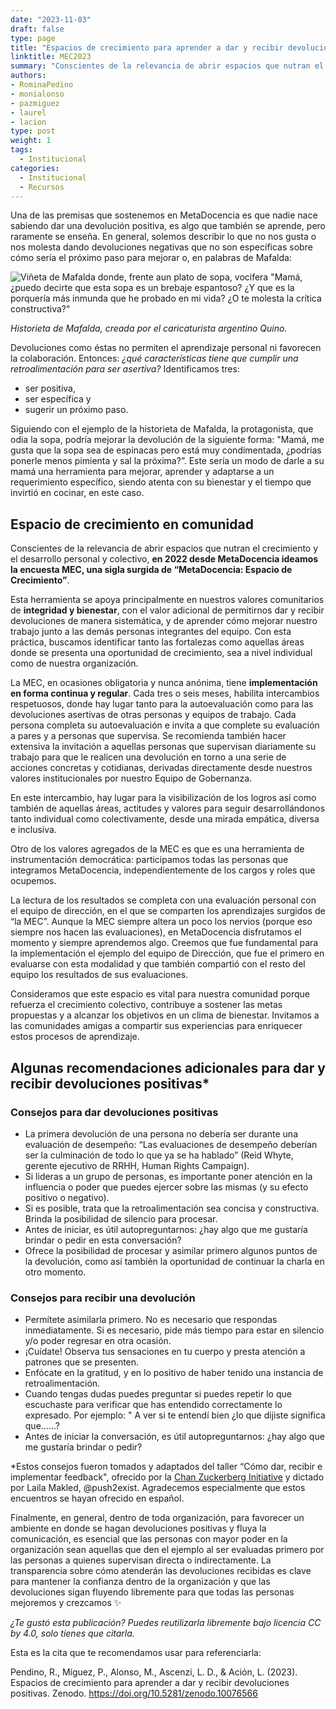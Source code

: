 ```yaml
---
date: "2023-11-03"
draft: false
type: page
title: "Espacios de crecimiento para aprender a dar y recibir devoluciones positivas"
linktitle: MEC2023
summary: "Conscientes de la relevancia de abrir espacios que nutran el crecimiento y el desarrollo personal y colectivo, en 2022 desde MetaDocencia ideamos la encuesta MEC, una sigla surgida de “MetaDocencia Espacio de Crecimiento”."
authors:
- RominaPedino
- monialonso
- pazmiguez
- laurel
- lacion
type: post
weight: 1
tags: 
  - Institucional 
categories:
  - Institucional
  - Recursos
---
```


Una de las premisas que sostenemos en MetaDocencia es que nadie nace sabiendo dar una devolución positiva, es algo que también se aprende, pero raramente se enseña. 
En general, solemos describir lo que no nos gusta o nos molesta dando devoluciones negativas que no son específicas sobre cómo sería el próximo paso para mejorar o, en palabras de Mafalda: 

![Viñeta de Mafalda donde, frente aun plato de sopa, vocifera "Mamá, ¿puedo decirte que esta sopa es un brebaje espantoso? ¿Y que es la porquería más inmunda que he probado en mi vida? ¿O te molesta la crítica constructiva?"](https://www.metadocencia.org/img/mafalda-sopa.jpg) 

*Historieta de Mafalda, creada por el caricaturista argentino Quino.*

Devoluciones como éstas no permiten el aprendizaje personal ni favorecen la colaboración. Entonces: *¿qué características tiene que cumplir una retroalimentación para ser asertiva?* Identificamos tres: 
- ser positiva,
- ser específica y
- sugerir un próximo paso. 

Siguiendo con el ejemplo de la historieta de Mafalda, la protagonista, que odia la sopa, podría mejorar la devolución de la siguiente forma: "Mamá, me gusta que la sopa sea de espinacas pero está muy condimentada, ¿podrías ponerle menos pimienta y sal la próxima?”. Este sería un modo de darle a su mamá una herramienta para mejorar, aprender y adaptarse a un requerimiento específico, siendo atenta con su bienestar y el tiempo que invirtió en cocinar, en este caso.

## Espacio de crecimiento en comunidad
Conscientes de la relevancia de abrir espacios que nutran el crecimiento y el desarrollo personal y colectivo, **en 2022 desde MetaDocencia ideamos la encuesta MEC, una sigla surgida de “MetaDocencia: Espacio de Crecimiento”**. 

Esta herramienta se apoya principalmente en nuestros valores comunitarios de **integridad y bienestar**, con  el valor adicional de permitirnos dar y recibir devoluciones de manera sistemática, y de aprender cómo mejorar nuestro trabajo junto a las demás personas integrantes del equipo. Con esta práctica, buscamos identificar tanto las fortalezas como aquellas áreas donde se presenta una oportunidad de crecimiento, sea a nivel individual como de nuestra organización. 

La MEC, en ocasiones obligatoria y nunca anónima, tiene **implementación en forma continua y regular**. Cada tres o seis meses, habilita intercambios respetuosos, donde hay lugar tanto para la autoevaluación como para las devoluciones asertivas de otras personas y equipos de trabajo. Cada persona completa su autoevaluación e invita a que complete su evaluación a pares y a personas que supervisa. Se recomienda también hacer extensiva la invitación a aquellas personas que supervisan diariamente su trabajo para que le realicen una devolución en torno a una serie de acciones concretas y cotidianas,  derivadas directamente desde nuestros valores institucionales por nuestro Equipo de Gobernanza.

En este intercambio, hay lugar para la visibilización de los logros así como también de aquellas áreas, actitudes y valores para seguir desarrollándonos tanto individual como colectivamente, desde una mirada empática, diversa e inclusiva. 

Otro de los valores agregados de la MEC es que es una herramienta de instrumentación democrática: participamos todas las personas que integramos MetaDocencia, independientemente de los cargos y roles que ocupemos. 

La lectura de los resultados se completa con una evaluación personal con el equipo de dirección, en el que se comparten los aprendizajes surgidos de “la MEC”.
Aunque la MEC siempre altera un poco los nervios (porque eso siempre nos hacen las evaluaciones), en MetaDocencia disfrutamos el momento y siempre aprendemos algo. Creemos que fue fundamental para la implementación el ejemplo del equipo de Dirección, que fue el primero en evaluarse con esta modalidad y que también compartió con el resto del equipo los resultados de sus evaluaciones.

Consideramos que este espacio es vital para nuestra comunidad porque refuerza el crecimiento colectivo, contribuye a sostener las metas propuestas y a alcanzar los objetivos en un clima de bienestar. 
Invitamos a las comunidades amigas a compartir sus experiencias para enriquecer estos procesos de aprendizaje. 

## Algunas recomendaciones adicionales para dar y recibir devoluciones positivas*
### Consejos para dar devoluciones positivas
- La primera devolución de una persona no debería ser durante una evaluación de desempeño: “Las evaluaciones de desempeño deberían ser la culminación de todo lo que ya se ha hablado” (Reid Whyte, gerente ejecutivo de RRHH, Human Rights Campaign).
- Si lideras a un grupo de personas, es importante poner atención en la influencia o poder que puedes ejercer sobre las mismas (y su efecto positivo o negativo).
- Si es posible, trata que la retroalimentación sea concisa y constructiva. Brinda la posibilidad de silencio para procesar.
- Antes de iniciar, es útil autopreguntarnos: ¿hay algo que me gustaría brindar o pedir en esta conversación?
- Ofrece la posibilidad de procesar y asimilar primero algunos puntos de la devolución, como así también la oportunidad de continuar la charla en otro momento.

### Consejos para recibir una devolución
- Permítete asimilarla primero. No es necesario que respondas inmediatamente. Si es necesario, pide más tiempo para estar en silencio y/o poder regresar en otra ocasión.
- ¡Cuídate! Observa tus sensaciones en tu cuerpo y presta atención a patrones que se presenten.
- Enfócate en la gratitud, y en lo positivo de haber tenido una instancia de retroalimentación.
- Cuando tengas dudas puedes preguntar si puedes repetir lo que escuchaste para verificar que has entendido correctamente lo expresado. Por ejemplo: " A ver si te entendí bien ¿lo que dijiste significa que......?
- Antes de iniciar la conversación, es útil autopreguntarnos: ¿hay algo que me gustaría brindar o pedir?

*Estos consejos fueron tomados y adaptados del taller “Cómo dar, recibir e implementar feedback", ofrecido por la [Chan Zuckerberg Initiative](https://chanzuckerberg.com/) y dictado por Laila Makled, @push2exist. Agradecemos especialmente que estos encuentros se hayan ofrecido en español.

Finalmente, en general, dentro de toda organización, para favorecer un ambiente en donde se hagan devoluciones positivas y fluya la comunicación, es esencial que las personas con mayor poder en la organización sean aquellas que den el ejemplo al ser evaluadas primero por las personas a quienes supervisan directa o indirectamente. La transparencia sobre cómo atenderán las devoluciones recibidas es clave para mantener la confianza dentro de la organización y que las devoluciones sigan fluyendo libremente para que todas las personas mejoremos y crezcamos ✨

*¿Te gustó esta publicación? Puedes reutilizarla libremente bajo licencia CC by 4.0, solo tienes que citarla.* 

Esta es la cita que te recomendamos usar para referenciarla: 

Pendino, R., Míguez, P., Alonso, M., Ascenzi, L. D., & Ación, L. (2023). Espacios de crecimiento para aprender a dar y recibir devoluciones positivas. Zenodo. https://doi.org/10.5281/zenodo.10076566
